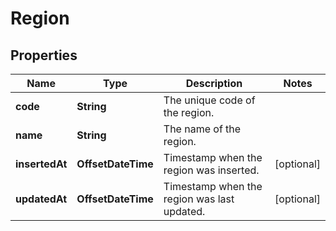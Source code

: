 

# Region


## Properties

| Name | Type | Description | Notes |
|------------ | ------------- | ------------- | -------------|
|**code** | **String** | The unique code of the region. |  |
|**name** | **String** | The name of the region. |  |
|**insertedAt** | **OffsetDateTime** | Timestamp when the region was inserted. |  [optional] |
|**updatedAt** | **OffsetDateTime** | Timestamp when the region was last updated. |  [optional] |




